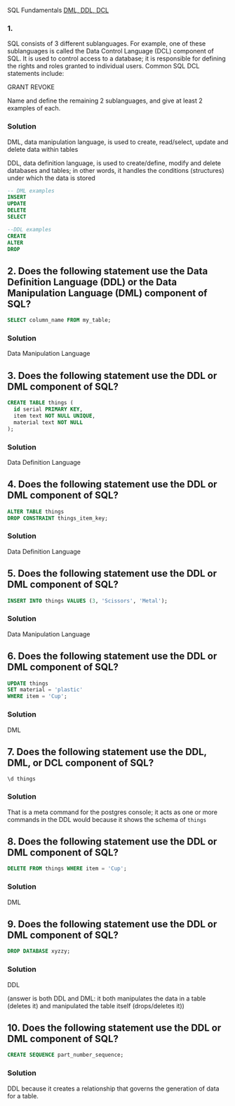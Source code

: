 SQL Fundamentals [DML, DDL, DCL](https://launchschool.com/exercise_sets/eac14e3d)

### 1.

SQL consists of 3 different sublanguages. For example, one of these sublanguages is called the Data Control Language (DCL) component of SQL. It is used to control access to a database; it is responsible for defining the rights and roles granted to individual users. Common SQL DCL statements include:

GRANT
REVOKE

Name and define the remaining 2 sublanguages, and give at least 2 examples of each.


### Solution
DML, data manipulation language, is used to create, read/select, update and delete data within tables

DDL, data definition language, is used to create/define, modify and delete databases and tables; in other words, it handles the conditions (structures) under which the data is stored

```sql
-- DML examples
INSERT
UPDATE
DELETE
SELECT

--DDL examples
CREATE
ALTER
DROP
```


## 2. Does the following statement use the Data Definition Language (DDL) or the Data Manipulation Language (DML) component of SQL?

```sql
SELECT column_name FROM my_table;
```

### Solution

Data Manipulation Language


## 3. Does the following statement use the DDL or DML component of SQL?

```sql
CREATE TABLE things (
  id serial PRIMARY KEY,
  item text NOT NULL UNIQUE,
  material text NOT NULL
);
```


### Solution

Data Definition Language

## 4. Does the following statement use the DDL or DML component of SQL?

```sql
ALTER TABLE things
DROP CONSTRAINT things_item_key;
```


### Solution

Data Definition Language


## 5. Does the following statement use the DDL or DML component of SQL?

```sql
INSERT INTO things VALUES (3, 'Scissors', 'Metal');
```

### Solution

Data Manipulation Language


## 6. Does the following statement use the DDL or DML component of SQL?

```sql
UPDATE things
SET material = 'plastic'
WHERE item = 'Cup';
```


### Solution
DML


## 7. Does the following statement use the DDL, DML, or DCL component of SQL?

```
\d things
```


### Solution

That is a meta command for the postgres console; it acts as one or more commands in the DDL would because it shows the schema of `things`


## 8. Does the following statement use the DDL or DML component of SQL?

```sql
DELETE FROM things WHERE item = 'Cup';
```

### Solution

DML


## 9. Does the following statement use the DDL or DML component of SQL?

```sql
DROP DATABASE xyzzy;
```

### Solution

DDL

(answer is both DDL and DML: it both manipulates the data in a table (deletes it) and manipulated the table itself (drops/deletes it))


## 10. Does the following statement use the DDL or DML component of SQL?

```sql
CREATE SEQUENCE part_number_sequence;
```


### Solution

DDL because it creates a relationship that governs the generation of data for a table.


